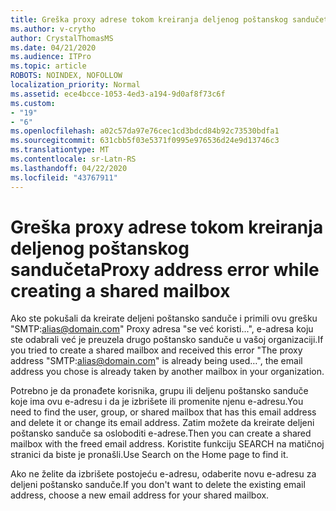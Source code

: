 ```yaml
---
title: Greška proxy adrese tokom kreiranja deljenog poštanskog sandučeta
ms.author: v-crytho
author: CrystalThomasMS
ms.date: 04/21/2020
ms.audience: ITPro
ms.topic: article
ROBOTS: NOINDEX, NOFOLLOW
localization_priority: Normal
ms.assetid: ece4bcce-1053-4ed3-a194-9d0af8f73c6f
ms.custom:
- "19"
- "6"
ms.openlocfilehash: a02c57da97e76cec1cd3bdcd84b92c73530bdfa1
ms.sourcegitcommit: 631cbb5f03e5371f0995e976536d24e9d13746c3
ms.translationtype: MT
ms.contentlocale: sr-Latn-RS
ms.lasthandoff: 04/22/2020
ms.locfileid: "43767911"
---
```

# <a name="proxy-address-error-while-creating-a-shared-mailbox"></a><span data-ttu-id="9e8a3-102">Greška proxy adrese tokom kreiranja deljenog poštanskog sandučeta</span><span class="sxs-lookup"><span data-stu-id="9e8a3-102">Proxy address error while creating a shared mailbox</span></span>

<span data-ttu-id="9e8a3-103">Ako ste pokušali da kreirate deljeni poštansko sanduče i primili ovu grešku "SMTP:alias@domain.com" Proxy adresa "se već koristi...", e-adresa koju ste odabrali već je preuzela drugo poštansko sanduče u vašoj organizaciji.</span><span class="sxs-lookup"><span data-stu-id="9e8a3-103">If you tried to create a shared mailbox and received this error "The proxy address "SMTP:alias@domain.com" is already being used…", the email address you chose is already taken by another mailbox in your organization.</span></span>
  
<span data-ttu-id="9e8a3-104">Potrebno je da pronađete korisnika, grupu ili deljenu poštansko sanduče koje ima ovu e-adresu i da je izbrišete ili promenite njenu e-adresu.</span><span class="sxs-lookup"><span data-stu-id="9e8a3-104">You need to find the user, group, or shared mailbox that has this email address and delete it or change its email address.</span></span> <span data-ttu-id="9e8a3-105">Zatim možete da kreirate deljeni poštansko sanduče sa osloboditi e-adrese.</span><span class="sxs-lookup"><span data-stu-id="9e8a3-105">Then you can create a shared mailbox with the freed email address.</span></span> <span data-ttu-id="9e8a3-106">Koristite funkciju SEARCH na matičnoj stranici da biste je pronašli.</span><span class="sxs-lookup"><span data-stu-id="9e8a3-106">Use Search on the Home page to find it.</span></span>
  
<span data-ttu-id="9e8a3-107">Ako ne želite da izbrišete postojeću e-adresu, odaberite novu e-adresu za deljeni poštansko sanduče.</span><span class="sxs-lookup"><span data-stu-id="9e8a3-107">If you don't want to delete the existing email address, choose a new email address for your shared mailbox.</span></span>
  